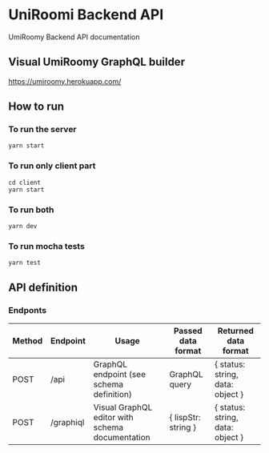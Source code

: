 # UniRoomi Backend API

UmiRoomy Backend API documentation

## Visual UmiRoomy GraphQL builder

  https://umiroomy.herokuapp.com/

## How to run

### To run the server

    yarn start

### To run only client part

    cd client
    yarn start

### To run both

    yarn dev
  
### To run mocha tests

    yarn test

## API definition

### Endponts

| Method     | Endpoint         | Usage                                                  | Passed data format        | Returned data format                                                |
|--------    |--------------    |----------------------------------------------------    |-----------------------    |-----------------------------------------------------------------    |
| POST       | /api             | GraphQL endpoint (see schema definition)               | GraphQL query             | {   status: string, data: object }                                  |
| POST       | /graphiql        | Visual GraphQL editor with schema documentation        | {   lispStr: string }     | {   status: string, data: object }                                  |

